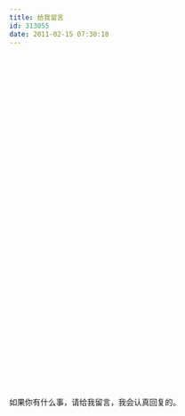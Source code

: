 ```yaml
---
title: 给我留言
id: 313055
date: 2011-02-15 07:30:18
---
```


<script type="text/javascript" src="https://api.map.baidu.com/api?v=3.0&ak=6c33805af40a3d4301b724a6f17db455"></script>

<div id="dituContent" style="width:100%; height:600px"></div>

如果你有什么事，请给我留言，我会认真回复的。
<script type="text/javascript">
    //创建和初始化地图函数：
    function initMap(){
        createMap();//创建地图
        setMapEvent();//设置地图事件
        addMapControl();//向地图添加控件
        addMarker();//向地图中添加marker
    }

    //创建地图函数：
    function createMap(){
        var map = new BMap.Map("dituContent");//在百度地图容器中创建一个地图
        var point = new BMap.Point(116.950129,32.166454);//定义一个中心点坐标
        map.centerAndZoom(point,6);//设定地图的中心点和坐标并将地图显示在地图容器中
        window.map = map;//将map变量存储在全局
    }

    //地图事件设置函数：
    function setMapEvent(){
        map.enableDragging();//启用地图拖拽事件，默认启用(可不写)
        map.enableScrollWheelZoom();//启用地图滚轮放大缩小
        map.enableDoubleClickZoom();//启用鼠标双击放大，默认启用(可不写)
        map.enableKeyboard();//启用键盘上下左右键移动地图
    }

    //地图控件添加函数：
    function addMapControl(){
        //向地图中添加缩放控件
	var ctrl_nav = new BMap.NavigationControl({anchor:BMAP_ANCHOR_TOP_LEFT,type:BMAP_NAVIGATION_CONTROL_LARGE});
	map.addControl(ctrl_nav);
        //向地图中添加缩略图控件
	var ctrl_ove = new BMap.OverviewMapControl({anchor:BMAP_ANCHOR_BOTTOM_RIGHT,isOpen:1});
	map.addControl(ctrl_ove);
        //向地图中添加比例尺控件
	var ctrl_sca = new BMap.ScaleControl({anchor:BMAP_ANCHOR_BOTTOM_LEFT});
	map.addControl(ctrl_sca);
    }

    //标注点数组
    var markerArr = [{title:"我的初中",content:"那是阳光灿烂的日子",point:"115.810903|33.235997",isOpen:0,icon:{w:21,h:21,l:0,t:0,x:6,lb:5}}
		 ,{title:"太和一中",content:"我的高中。&nbsp;迷失的状态",point:"115.629167|33.167119",isOpen:0,icon:{w:21,h:21,l:0,t:0,x:6,lb:5}}
		 ,{title:"我的大学",content:"二年半的时间，终究是学到了一些东西。",point:"117.265577|31.966798",isOpen:0,icon:{w:21,h:21,l:0,t:0,x:6,lb:5}}
		 ,{title:"阜阳",content:"那是不堪回首的一年",point:"115.866224|32.908303",isOpen:0,icon:{w:21,h:21,l:0,t:0,x:6,lb:5}}
		 ,{title:"工作在上海",content:"于2011年2月更新",point:"121.706225|31.192312",isOpen:0,icon:{w:21,h:21,l:0,t:0,x:6,lb:5}}
		 ];
    //创建marker
    function addMarker(){
        for(var i=0;i<markerArr.length;i++){
            var json = markerArr[i];
            var p0 = json.point.split("|")[0];
            var p1 = json.point.split("|")[1];
            var point = new BMap.Point(p0,p1);
			var iconImg = createIcon(json.icon);
            var marker = new BMap.Marker(point,{icon:iconImg});
			var iw = createInfoWindow(i);
			var label = new BMap.Label(json.title,{"offset":new BMap.Size(json.icon.lb-json.icon.x+10,-20)});
			marker.setLabel(label);
            map.addOverlay(marker);
            label.setStyle({
                        borderColor:"#808080",
                        color:"#333",
                        cursor:"pointer"
            });

			(function(){
				var index = i;
				var _iw = createInfoWindow(i);
				var _marker = marker;
				_marker.addEventListener("click",function(){
				    this.openInfoWindow(_iw);
			    });
			    _iw.addEventListener("open",function(){
				    _marker.getLabel().hide();
			    })
			    _iw.addEventListener("close",function(){
				    _marker.getLabel().show();
			    })
				label.addEventListener("click",function(){
				    _marker.openInfoWindow(_iw);
			    })
				if(!!json.isOpen){
					label.hide();
					_marker.openInfoWindow(_iw);
				}
			})()
        }
    }
    //创建InfoWindow
    function createInfoWindow(i){
        var json = markerArr[i];
        var iw = new BMap.InfoWindow("**" + json.title + "**<div class='iw_poi_content'>"+json.content+"</div>");
        return iw;
    }
    //创建一个Icon
    function createIcon(json){
        var icon = new BMap.Icon("https://api.map.baidu.com/images/marker_red_sprite.png", new BMap.Size(json.w,json.h),{imageOffset: new BMap.Size(-json.l,-json.t),infoWindowOffset:new BMap.Size(json.lb+5,1),offset:new BMap.Size(json.x,json.h)})
        return icon;
    }

    initMap();//创建和初始化地图
</script>